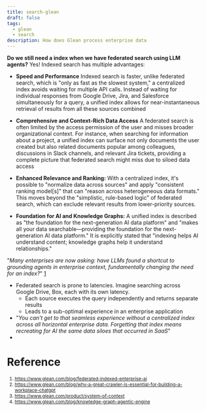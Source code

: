 ```yaml
---
title: search-glean
draft: false
tags:
  - glean
  - search
description: How does Glean process enterprise data
---
```


**Do we still need a index when we have  federated search using LLM agents?**
Yes! Indexed search has multiple advantages:

- **Speed and Performance**
	Indexed search is faster, unlike federated search, which is "only as fast as the slowest system," a centralized index avoids waiting for multiple API calls. Instead of waiting for individual responses from Google Drive, Jira, and Salesforce simultaneously for a query, a unified index allows for near-instantaneous retrieval of results from all these sources combined

- **Comprehensive and Context-Rich Data Access** 
    A federated search is often limited by the access permission of the user and misses broader organizational context. For instance, when searching for information about a project, a unified index can surface not only documents the user created but also related documents popular among colleagues, discussions in Slack channels, and relevant Jira tickets, providing a complete picture that federated search might miss due to siloed data access

- **Enhanced Relevance and Ranking:** With a centralized index, it's possible to "normalize data across sources" and apply "consistent ranking model[s]" that can "reason across heterogeneous data formats." This moves beyond the "simplistic, rule-based logic" of federated search, which can exclude relevant results from lower-priority sources.
- **Foundation for AI and Knowledge Graphs:** A unified index is described as "the foundation for the next-generation AI data platform" and "makes all your data searchable—providing the foundation for the next-generation AI data platform." It is explicitly stated that "indexing helps AI understand content; knowledge graphs help it understand relationships."

"*Many enterprises are now asking: have LLMs found a shortcut to grounding agents in enterprise context, fundamentally changing the need for an index?*" [1](https://www.glean.com/blog/federated-indexed-enterprise-ai)
- Federated search is prone to latencies. Imagine searching across Google Drive, Box, each with its own latency.
	- Each source executes the query independently and returns separate results
	- Leads to a sub-optimal experience in an enterprise application
- "*You can't get to that seamless experience without a centralized index across all horizontal enterprise data. Forgetting that index means recreating for AI the same data siloes that occurred in SaaS*"
-

# Reference

<div style="font-size:0.85em;">
  <ol>
    <li><a href="https://www.glean.com/blog/federated-indexed-enterprise-ai">https://www.glean.com/blog/federated-indexed-enterprise-ai</a></li>
    <li><a href="https://www.glean.com/blog/why-a-great-crawler-is-essential-for-building-a-workplace-chatgpt">https://www.glean.com/blog/why-a-great-crawler-is-essential-for-building-a-workplace-chatgpt</a></li>
    <li><a href="https://www.glean.com/product/system-of-context">https://www.glean.com/product/system-of-context</a></li>
    <li><a href="https://www.glean.com/blog/knowledge-graph-agentic-engine">https://www.glean.com/blog/knowledge-graph-agentic-engine</a></li>
  </ol>
</div>
